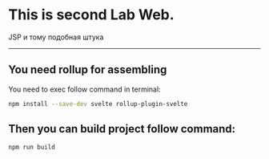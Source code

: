 # This is second Lab Web. 
JSP и тому подобная штука

---
## You need rollup for assembling
You need to exec follow command in terminal:

```bash
npm install --save-dev svelte rollup-plugin-svelte
```
## Then you can build project follow command:
```bash
npm run build
```